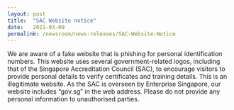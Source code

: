 ```yaml
---
layout: post
title:  "SAC Website notice"
date:   2021-03-09
permalink: /newsroom/news-releases/SAC-Website-Notice
---
```



We are aware of a fake website that is phishing for personal identification numbers. This website uses several government-related logos, including that of the Singapore Accreditation Council (SAC), to encourage visitors to provide personal details to verify certificates and training details. This is an illegitimate website. As the SAC is overseen by Enterprise Singapore, our website includes “gov.sg” in the web address. Please do not provide any personal information to unauthorised parties.   
